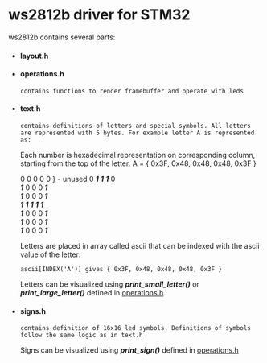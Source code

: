 # ws2812b driver for STM32

ws2812b contains several parts:
  - #### layout.h
  - #### operations.h
        contains functions to render framebuffer and operate with leds
  - #### text.h
        contains definitions of letters and special symbols. All letters are represented with 5 bytes. For example letter A is represented as:
    Each number is hexadecimal representation on corresponding column, starting from the top of the letter.
    A = { 0x3F, 0x48, 0x48, 0x48, 0x3F }
    
    0 0 0 0 0  } - unused
    0 ***1*** ***1*** ***1*** 0  
    ***1*** 0 0 0 ***1***  
    ***1*** 0 0 0 ***1***  
    ***1*** ***1*** ***1*** ***1*** ***1***  
    ***1*** 0 0 0 ***1***  
    ***1*** 0 0 0 ***1***  
    ***1*** 0 0 0 ***1***  

    Letters are placed in array called ascii that can be indexed with the       ascii value of the letter:
    ```
    ascii[INDEX('A')] gives { 0x3F, 0x48, 0x48, 0x48, 0x3F }
    ```
    Letters can be visualized using ***print_small_letter()*** or ***print_large_letter()*** defined in [operations.h](operations.h)

  - #### signs.h
        contains definition of 16x16 led symbols. Definitions of symbols follow the same logic as in text.h

    Signs can be visualized using ***print_sign()*** defined in [operations.h](operations.h)
